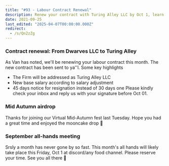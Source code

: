 ```yaml
---
title: "#93 - Labour Contract Renewal"
description: Renew your contract with Turing Alley LLC by Oct 1, learn about new salary and resignation terms, and join the October all-hands meeting and Mid-Autumn airdrop event.
date: 2021-09-25
last_edited: "2025-04-07T00:00:00.000Z"
redirect:
  - /s/Qn2zZg
---
```


### Contract renewal: From Dwarves LLC to Turing Alley

As Van has noted, we'll be renewing your labour contract this month. The new contract has been sent to ya''l. Some key highlights

- The Firm will be addressed as Turing Alley LLC
- New base salary according to salary adjustment
- 45 days notice for resignation instead of 30 days one
  Please kindly check your inbox and reply us with your signature before Oct 01.

### Mid Autumn airdrop

Thanks for joining our Virtual Mid-Autumn fest last Tuesday. Hope you had a great time and enjoyed the mooncake drop 🥮

### September all-hands meeting

Srsly a month has never gone by so fast. This month's all hands will likely take place this Friday, Oct 1 at discord/any food channel. Please reserve your time. See you all there 🤞
